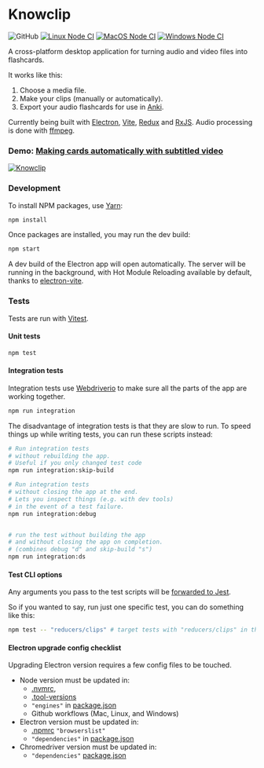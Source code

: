 # Knowclip
![GitHub](https://img.shields.io/github/license/knowclip/knowclip) [![Linux Node CI](https://github.com/knowclip/knowclip/actions/workflows/linux.yml/badge.svg)](https://github.com/knowclip/knowclip/actions/workflows/linux.yml) [![MacOS Node CI](https://github.com/knowclip/knowclip/actions/workflows/macos.yml/badge.svg)](https://github.com/knowclip/knowclip/actions/workflows/macos.yml) [![Windows Node CI](https://github.com/knowclip/knowclip/actions/workflows/windows.yml/badge.svg)](https://github.com/knowclip/knowclip/actions/workflows/windows.yml) 

A cross-platform desktop application for turning audio and video files into flashcards.

It works like this:

1. Choose a media file.
2. Make your clips (manually or automatically).
3. Export your audio flashcards for use in [Anki](https://apps.ankiweb.net/).

Currently being built with [Electron](https://electronjs.org), [Vite](https://vitejs.dev/), [Redux](https://redux.js.org/) and [RxJS](https://rxjs-dev.firebaseapp.com/). Audio processing is done with [ffmpeg](https://ffmpeg.org/).

### Demo: [Making cards automatically with subtitled video](https://www.youtube.com/watch?v=mq_w2Qgikt8)
[![Knowclip](img/screenshot_200324.png)](https://www.youtube.com/watch?v=mq_w2Qgikt8)


### Development

To install NPM packages, use [Yarn](https://yarnpkg.com/):

```bash
npm install
```

Once packages are installed, you may run the dev build:

```bash
npm start
```

A dev build of the Electron app will open automatically. The server will be running in the background, with Hot Module Reloading available by default, thanks to [electron-vite](https://evite.netlify.app/).

### Tests

Tests are run with [Vitest](https://vitest.dev/).

#### Unit tests

```bash
npm test
```

#### Integration tests

Integration tests use [Webdriverio](https://webdriver.io/) to make sure all the parts of the app are working together.

```bash
npm run integration
```


The disadvantage of integration tests is that they are slow to run. To speed things up while writing tests, you can run these scripts instead:

```bash
# Run integration tests
# without rebuilding the app.
# Useful if you only changed test code
npm run integration:skip-build

# Run integration tests
# without closing the app at the end.
# Lets you inspect things (e.g. with dev tools)
# in the event of a test failure.
npm run integration:debug


# run the test without building the app
# and without closing the app on completion.
# (combines debug "d" and skip-build "s")
npm run integration:ds
```

#### Test CLI options

Any arguments you pass to the test scripts will be [forwarded to Jest](https://jestjs.io/docs/en/cli).

So if you wanted to say, run just one specific test, you can do something like this:

```bash
npm test -- "reducers/clips" # target tests with "reducers/clips" in the filepath
```

#### Electron upgrade config checklist

Upgrading Electron version requires a few config files to be touched.

* Node version must be updated in:
  * [.nvmrc](./.nvmrc),
  * [.tool-versions](./.tool-versions)
  * `"engines"` in [package.json](./package.json)
  * Github workflows (Mac, Linux, and Windows)
* Electron version must be updated in:
  * [.npmrc](./.npmrc) `"browserslist"`
  * `"dependencies"` in [package.json](./package.json)
* Chromedriver version must be updated in:
  * `"dependencies"` [package.json](./package.json)